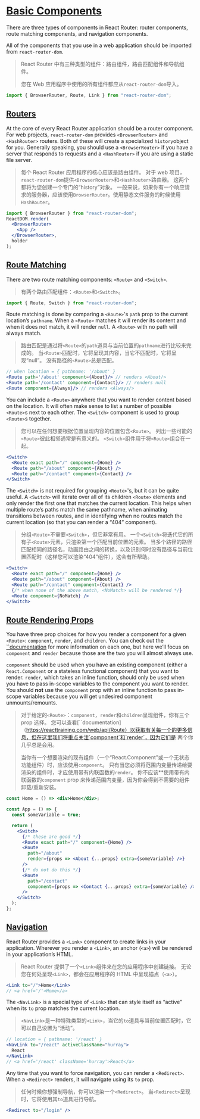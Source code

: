 # [Basic Components](https://reacttraining.com/web/guides/basic-components)

There are three types of components in React Router: router components, route matching components, and navigation components.

All of the components that you use in a web application should be imported from `react-router-dom`.

> React Router 中有三种类型的组件：路由组件，路由匹配组件和导航组件。
>
> 您在 Web 应用程序中使用的所有组件都应从`react-router-dom`导入。

```js
import { BrowserRouter, Route, Link } from "react-router-dom";
```

## [Routers](https://reacttraining.com/web/guides/basic-components/routers)

At the core of every React Router application should be a router component. For web projects, `react-router-dom` provides `<BrowserRouter>` and `<HashRouter>` routers. Both of these will create a specialized `history`object for you. Generally speaking, you should use a `<BrowserRouter>` if you have a server that responds to requests and a `<HashRouter>` if you are using a static file server.

> 每个 React Router 应用程序的核心应该是路由组件。 对于 web 项目，`react-router-dom`提供`<BrowserRouter>`和`<HashRouter>`路由器。 这两个都将为您创建一个专门的“history”对象。 一般来说，如果你有一个响应请求的服务器，应该使用`BrowserRouter`。使用静态文件服务的时候使用`HashRouter`。

```jsx
import { BrowserRouter } from "react-router-dom";
ReactDOM.render(
  <BrowserRouter>
    <App />
  </BrowserRouter>,
  holder
);
```

## [Route Matching](https://reacttraining.com/web/guides/basic-components/route-matching)

There are two route matching components: `<Route>` and `<Switch>`.

> 有两个路由匹配组件：`<Route>`和`<Switch>`。

```js
import { Route, Switch } from "react-router-dom";
```

Route matching is done by comparing a `<Route>`'s `path` prop to the current location’s `pathname`. When a `<Route>` matches it will render its content and when it does not match, it will render `null`. A `<Route>` with no path will always match.

> 路由匹配是通过将`<Route>`的`path`道具与当前位置的`pathname`进行比较来完成的。 当`<Route>`匹配时，它将呈现其内容，当它不匹配时，它将呈现“null”。 没有路径的`<Route>`总是匹配。

```jsx
// when location = { pathname: '/about' }
<Route path='/about' component={About}/> // renders <About/>
<Route path='/contact' component={Contact}/> // renders null
<Route component={Always}/> // renders <Always/>
```

You can include a `<Route>` anywhere that you want to render content based on the location. It will often make sense to list a number of possible `<Route>`s next to each other. The `<Switch>` component is used to group `<Route>`s together.

> 您可以在任何想要根据位置呈现内容的位置包含`<Route>`。 列出一些可能的`<Route>`彼此相邻通常是有意义的。 `<Switch>`组件用于将`<Route>`组合在一起。

```jsx
<Switch>
  <Route exact path="/" component={Home} />
  <Route path="/about" component={About} />
  <Route path="/contact" component={Contact} />
</Switch>
```

The `<Switch>` is not required for grouping `<Route>`'s, but it can be quite useful. A `<Switch>` will iterate over all of its children `<Route>` elements and only render the first one that matches the current location. This helps when multiple route’s paths match the same pathname, when animating transitions between routes, and in identifying when no routes match the current location (so that you can render a “404” component).

> 分组`<Route>`不需要`<Switch>`，但它非常有用。 一个`<Switch>`将迭代它的所有子`<Route>`元素，只渲染第一个匹配当前位置的元素。 当多个路径的路径匹配相同的路径名，动画路由之间的转换，以及识别何时没有路径与当前位置匹配时（这样您可以渲染“404”组件），这会有所帮助。

```jsx
<Switch>
  <Route exact path="/" component={Home} />
  <Route path="/about" component={About} />
  <Route path="/contact" component={Contact} />
  {/* when none of the above match, <NoMatch> will be rendered */}
  <Route component={NoMatch} />
</Switch>
```

## [Route Rendering Props](https://reacttraining.com/web/guides/basic-components/route-rendering-props)

You have three prop choices for how you render a component for a given `<Route>`: `component`, `render`, and `children`. You can check out the [``documentation](https://reacttraining.com/web/api/Route) for more information on each one, but here we’ll focus on `component` and `render` because those are the two you will almost always use.

`component` should be used when you have an existing component (either a `React.Component` or a stateless functional component) that you want to render. `render`, which takes an inline function, should only be used when you have to pass in-scope variables to the component you want to render. You should **not** use the `component` prop with an inline function to pass in-scope variables because you will get undesired component unmounts/remounts.

> 对于给定的`<Route>`：`component`，`render`和`children`呈现组件，你有三个 prop 选择。 您可以查看[``documentation]（https://reacttraining.com/web/api/Route）以获取有关每一个的更多信息，但在这里我们将重点关注`component`和`render`，因为它们是 两个你几乎总是会用。
>
> 当你有一个想要渲染的现有组件（一个“React.Component”或一个无状态功能组件）时，应该使用`component`。 只有当您必须将范围内变量传递给要渲染的组件时，才应使用带有内联函数的`render`。 你不应该\*\*使用带有内联函数的`component` prop 来传递范围内变量，因为你会得到不需要的组件卸载/重新安装。

```jsx
const Home = () => <div>Home</div>;

const App = () => {
  const someVariable = true;

  return (
    <Switch>
      {/* these are good */}
      <Route exact path="/" component={Home} />
      <Route
        path="/about"
        render={props => <About {...props} extra={someVariable} />}
      />
      {/* do not do this */}
      <Route
        path="/contact"
        component={props => <Contact {...props} extra={someVariable} />}
      />
    </Switch>
  );
};
```

## [Navigation](https://reacttraining.com/web/guides/basic-components/navigation)

React Router provides a `<Link>` component to create links in your application. Wherever you render a `<Link>`, an anchor (`<a>`) will be rendered in your application’s HTML.

> React Router 提供了一个`<Link>`组件来在您的应用程序中创建链接。 无论您在何处呈现`<Link>`，都会在应用程序的 HTML 中呈现锚点（`<a>`）。

```jsx
<Link to="/">Home</Link>
// <a href='/'>Home</a>
```

The `<NavLink>` is a special type of `<Link>` that can style itself as “active” when its `to` prop matches the current location.

> `<NavLink>`是一种特殊类型的`<Link>`，当它的`to`道具与当前位置匹配时，它可以自己设置为“活动”。

```jsx
// location = { pathname: '/react' }
<NavLink to="/react" activeClassName="hurray">
  React
</NavLink>
// <a href='/react' className='hurray'>React</a>
```

Any time that you want to force navigation, you can render a `<Redirect>`. When a `<Redirect>` renders, it will navigate using its `to` prop.

> 任何时候你想强制导航，你可以渲染一个`<Redirect>`。 当`<Redirect>`呈现时，它将使用其`to`道具进行导航。

```jsx
<Redirect to="/login" />
```
